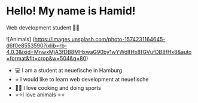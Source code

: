 # Hello! My name is Hamid!
Web development student 🤦‍♂️

![Animals] (https://images.unsplash.com/photo-1574231164645-d6f0e8553590?ixlib=rb-4.0.3&ixid=MnwxMjA3fDB8MHxwaG90by1wYWdlfHx8fGVufDB8fHx8&auto=format&fit=crop&w=504&q=80)

- 💻 I am a student at neuefische in Hamburg
- ⭐ I would like to learn web development at neuefische
- 🥘🎯 I love cooking and doing sports
- ⭐⭐I love animals ⭐⭐




